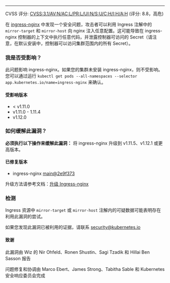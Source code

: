 ---
CVSS 评分: [CVSS:3.1/AV:N/AC:L/PR:L/UI:N/S:U/C:H/I:H/A:H](https://www.first.org/cvss/calculator/3.1#CVSS:3.1/AV:N/AC:L/PR:L/UI:N/S:U/C:H/I:H/A:H) (评分: 8.8，高危)

在 [ingress-nginx](https://github.com/kubernetes/ingress-nginx) 中发现一个安全问题，攻击者可以利用 Ingress 注解中的 `mirror-target` 和 `mirror-host` 向 nginx 注入任意配置。这可能导致在 ingress-nginx 控制器的上下文中执行任意代码，并泄露控制器可访问的 Secret（请注意，在默认安装中，控制器可以访问集群范围内的所有 Secret）。

### 我是否受影响？

此问题影响 ingress-nginx。如果您的集群未安装 ingress-nginx，则不受影响。您可以通过运行 `kubectl get pods --all-namespaces --selector app.kubernetes.io/name=ingress-nginx` 来确认。

#### 受影响版本

- < v1.11.0  
- v1.11.0 - 1.11.4  
- v1.12.0  

### 如何缓解此漏洞？

**必须执行以下操作来缓解此漏洞：** 将 ingress-nginx 升级到 v1.11.5、v1.12.1 或更高版本。

#### 已修复版本

- ingress-nginx [main@2e9f373](https://github.com/kubernetes/ingress-nginx/pull/13068/commits/2e9f37380afb7853fa6daa1c3e6659550aadfd90)

升级方法请参考文档：[升级 Ingress-nginx](https://kubernetes.github.io/ingress-nginx/deploy/upgrade/)

### 检测

Ingress 资源中 `mirror-target` 或 `mirror-host` 注解内的可疑数据可能表明存在利用此漏洞的尝试。

如果您发现此漏洞已被利用的证据，请联系 security@kubernetes.io

#### 致谢

此漏洞由 Wiz 的 Nir Ohfeld、Ronen Shustin、Sagi Tzadik 和 Hillai Ben Sasson 报告

问题修复和协调由 Marco Ebert、James Strong、Tabitha Sable 和 Kubernetes 安全响应委员会完成